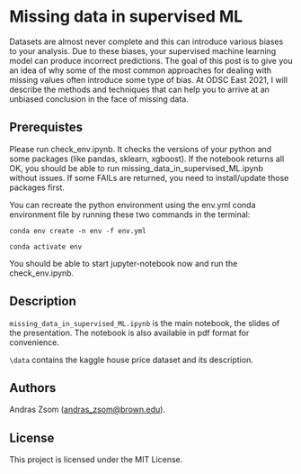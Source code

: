# Missing data in supervised ML

Datasets are almost never complete and this can introduce various biases to your analysis. Due to these biases, your supervised machine learning model can produce incorrect predictions. The goal of this post is to give you an idea of why some of the most common approaches for dealing with missing values often introduce some type of bias. At ODSC East 2021, I will describe the methods and techniques that can help you to arrive at an unbiased conclusion in the face of missing data.

## Prerequistes

Please run check_env.ipynb. It checks the versions of your python and some packages (like pandas, sklearn, xgboost). If the notebook returns all OK, you should be able to run missing_data_in_supervised_ML.ipynb without issues. If some FAILs are returned, you need to install/update those packages first. 

You can recreate the python environment using the env.yml conda environment file by running these two commands in the terminal:

`conda env create -n env -f env.yml`

`conda activate env`

You should be able to start jupyter-notebook now and run the check_env.ipynb.

## Description

`missing_data_in_supervised_ML.ipynb` is the main notebook, the slides of the presentation. The notebook is also available in pdf format for convenience.

`\data` contains the kaggle house price dataset and its description.

## Authors

Andras Zsom (andras_zsom@brown.edu).

## License

This project is licensed under the MIT License.
